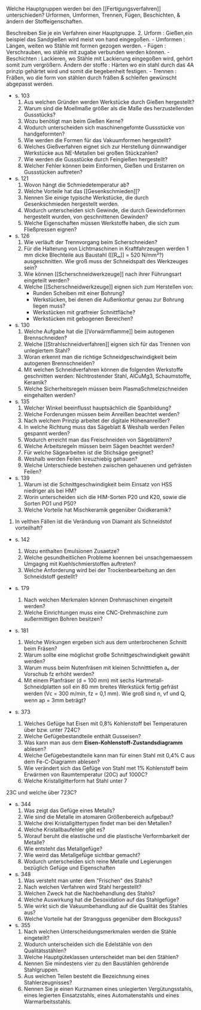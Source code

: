 Welche Hauptgruppen werden bei den [[Fertigungsverfahren]] unterschieden? 
Urformen, Umformen, Trennen, Fügen, Beschichten, & ändern der Stoffeigenschaften.

Beschreiben Sie je ein Verfahren einer Hauptgruppe.
	2. Urform : Gießen,ein beispiel das Sandgießen wird meist von hand eingegoßen. 
		- Umformen : Längen, weiten wo Stähle mit formen gezogen werden.
		-  Fügen : Verschrauben, wo stähle mit zugabe verbunden werden können.
		 - Beschichten : Lackieren, wo Stähle mit Lackierung eingegoßen wird, gehört somit zum vergrößern.
		 Ändern der stoffe : Härten wo ein stahl durch das 4A prinzip gehärtet wird und somit die begebenheit festigen.
		- Trennen : Fräßen, wo die form von stählen durch fräßen & schleifen gewünscht abgepasst werden.

 
- s. 103 
	1. Aus welchen Gründen werden Werkstücke durch Gießen hergestellt?
	2. Warum sind die Moellmaße größer als die Maße des herzustellenden Gussstücks?
	3. Wozu benötigt man beim Gießen Kerne?
	4. Wodurch unterscheiden sich maschinengefomte Gussstücke von handgeformten? 
	5. Wie werden die Formen für das Vakuumformen hergestellt? 
	6. Welches Gießverfahren eignet sich zur Herstellung dünnwandiger Werkstücke aus NE-Metallen bei großen Stückzahlen? 
	7. Wie werden die Gussstücke durch Feingießen hergestellt? 
	8. Welcher Fehler können beim Einformen, Gießen und Erstarren on Gussstücken auftreten?
- s. 121 
	1. Wovon hängt die Schmiedetemperatur ab? 
	2. Welche Vorteile hat das [[Gesenkschmieden]]?
	3. Nennen Sie einige typische Werkstücke, die durch Gesenkschmieden hergestellt werden.
	4. Wodurch unterscheiden sich Gewinde, die durch Gewindeformen hergestellt wurden, von geschnittenen Gewinden? 
	5. Welche Eigenschaften müssen Werkstoffe haben, die sich zum Fließpressen eignen?
-   s. 126
	1. Wie verläuft der Trennvorgang beim Scherschneiden?
	2. Für die Halterung von Lichtmaschinen in Kraftfahrzeugen werden 1 mm dicke Blechteile aus Baustahl ([[Rₘ]] = 520 N/mm²?) ausgeschnitten. Wie groß muss der Schneidspalt des Werkzeuges sein?
	3. Wie können [[Scherschneidwerkzeuge]] nach ihrer Führungsart eingeteilt werden?
	4. Welche [[Scherschneidwerkzeuge]] eignen sich zum Herstellen von:
		-  Runden Scheiben mit einer Bohrung?
		- Werkstücken, bei denen die Außenkontur genau zur Bohrung liegen muss?
		- Werkstücken mit gratfreier Schnittfläche?
		- Werkstücken mit gebogenen Bereichen?
-   s. 130
	1.   Welche Aufgabe hat die [[Vorwärmflamme]] beim autogenen Brennschneiden?
	2.   Welche [[Strahlschneidverfahren]] eignen sich für das Trennen von unlegiertem Stahl?
	3.   Woran erkennt man die richtige Schneidgeschwindigkeit beim autogenen Brennschneiden?
	4.   Mit welchen Schneidverfahren können die folgenden Werkstoffe geschnitten werden: Nichtrostender Stahl, AlCuMg3, Schaumstoffe, Keramik?
	5.   Welche Sicherheitsregeln müssen beim PlasmaSchmelzschneiden eingehalten werden?
-   s. 135
	1.   Welcher Winkel beeinflusst hauptsächlich die Spanbildung?
	2.   Welche Forderungen müssen beim Anreißen beachtet werden?
	3.   Nach welchem Prinzip arbeitet der digitale Höhenanreißer?
	4.  In welche Richtung muss das Sägeblatt & Weshalb werden Feilen gespannt werden?
	5.   Wodurch erreicht man das Freischneiden von Sägeblättern?
	6.   Welche Arbeitsregeln müssen beim Sägen beachtet werden?
	7.   Für welche Sägearbeiten ist die Stichsäge geeignet?
	8.   Weshalb werden Feilen kreuzhiebig gehauen?
	9.   Welche Unterschiede bestehen zwischen gehauenen und gefrästen Feilen?
-   s. 139
	1.   Warum ist die Schnittgeschwindigkeit beim Einsatz von HSS niedriger als bei HM?
	2.  Worin unterscheiden sich die HIM-Sorten P20 und K20, sowie die Sorten PO1 und P50?
	3.   Welche Vorteile hat Mischkeramik gegenüber Oxidkeramik?
1.   In velthen Fällen ist die Verändung von Diamant als Schneidstof vorteilhaft?
- s. 142
	1. Wozu enthalten Emulsionen Zusaetze?
	2. Welche gesundheitlichen Probleme koennen bei unsachgemaessem Umgagng mit Kuehlschmierstoffen auftreten?
	3. Welche Anforderung wird bei der Trockenbearbeitung an den Schneidstoff gestellt?
 
- s. 179
	1. Nach welchen Merkmalen können Drehmaschinen eingeteilt werden? 
	2. Welche Einrichtungen muss eine CNC-Drehmaschine zum außermittigen Bohren besitzen?
- s. 181
	1. Welche Wirkungen ergeben sich aus dem unterbrochenen Schnitt beim Fräsen?
	2. Warum sollte eine möglichst große Schnittgeschwindigkeit gewählt werden? 
	3. Warum muss beim Nutenfräsen mit kleinen Schnitttiefen aₑ der Vorschub fz erhöht werden? 
	4. Mit einem Planfräser (d = 100 mm) mit sechs Hartmetall-Schneidplatten soll ein 80 mm breites Werkstück fertig gefräst werden (Vᴄ = 300 m/min, fz = 0,1 mm). Wie groß sind n, vf und Q, wenn ap = 3mm beträgt? 
- s. 373 
	1. Welches Gefüge hat Eisen mit 0,8% Kohlenstoff bei Temperaturen über bzw. unter 724C?
	2. Welche Gefügebestandteile enthält Gusseisen?
	3. Was kann man aus dem **Eisen-Kohlenstoff-Zustandsdiagramm** ablesen?
	4. Welche Gefügebestandteile kann man für einen Stahl mit 0,4% C aus dem Fe-C-Diagramm ablesen?
	5. Wie verändert sich das Gefüge von Stahl met 1% Kohlenstoff beim Erwärmen von Raumtemperatur (20C) auf 1000C?
	6. Welche Kristallgitterform hat Stahl unter 7

23C und welche über 723C?
- s. 344
	1. Was zeigt das Gefüge eines Metalls?
	2. Wie sind die Metalle im atomaren Größenbereich aufgebaut?
	3. Welche drei Kristallgittertypen findet man bei den Metallen?
	4. Welche Kristallbaufehler gibt es?
	5. Worauf beruht die elastische und die plastische Verformbarkeit der Metalle?
	6. Wie entsteht das Metallgefüge?
	7. Wie weird das Metallgefüge sichtbar gemacht?
	8. Wodurch unterscheiden sich reine Metalle und Legierungen bezüglich Gefüge und Eigenschaften 
- s. 348
	1. Was versteht man unter dem "Frischen" des Stahls?
	2. Nach welchen Verfahren wird Stahl hergestellt?
	3. Welchen Zweck hat die Nachbehandlung des Stahls?
	4. Welche Auswirkung hat die Desoxidation auf das Stahlgefüge?
	5. Wie wirkt sich die Vakuumbehandlung auf die Qualität des Stahles aus?
	6. Welche Vorteile hat der Strangguss gegenüber dem Blockguss?
- s. 355
	1. Nach welchen Unterscheidungsmerkmalen werden die Stähle eingeteilt?
	2. Wodurch unterscheiden sich die Edelstähle von den Qualitätsstählen?
	3.  ﻿﻿Welche Hauptgüteklassen unterscheidet man bei den Stählen?
	4.  ﻿﻿﻿Nennen Sie mindestens vier zu den Baustählen gehörende Stahlgruppen.
	5.  ﻿﻿Aus welchen Teilen besteht die Bezeichnung eines Stahlerzeugnisses?
	6.  ﻿﻿Nennen Sie je einen Kurznamen eines unlegierten Vergütungsstahls, eines legierten Einsatzstahls, eines Automatenstahls und eines Warmarbeitsstahls.